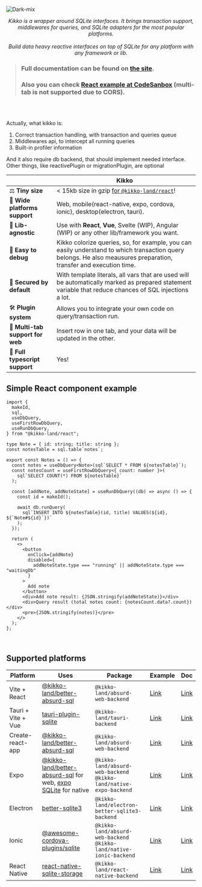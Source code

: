 <p align="center">
  
![Dark-mix](https://user-images.githubusercontent.com/7958527/184724299-1ca49493-c35d-4ad7-82e7-c4375e07086f.svg)

<p align="center">
  <i>Kikko is a wrapper around SQLite interfaces. It brings transaction support, middlewares for queries, and SQLite adapters for the most popular platforms. <br> <br> Build data heavy reactive interfaces on top of SQLite for any platform with any framework or lib.</i>
</p>
</p>

> ### Full documentation can be found on [the site](https://kikko-doc.netlify.app/).
>
> ### Also you can check [React example at CodeSanbox](https://codesandbox.io/s/react-trong-example-q0e9iu) (multi-tab is not supported due to CORS).

<br/>
<br/>

Actually, what kikko is:

1. Correct transaction handling, with transaction and queries queue
2. Middlewares api, to intercept all running queries
3. Built-in profiler information

And it also require db backend, that should implement needed interface. Other things, like reactivePlugin or migrationPlugin, are optional

|                                  | Kikko                                                                                                                                                              |
| -------------------------------- | ------------------------------------------------------------------------------------------------------------------------------------------------------------------ |
| ⚖️ **Tiny size**                 | < 15kb size in gzip [for `@kikko-land/react`](https://bundlephobia.com/package/@kikko-land/react)!                                                                 |
| 📱 **Wide platforms support**    | Web, mobile(react-native, expo, cordova, ionic), desktop(electron, tauri).                                                                                         |
| 🧰 **Lib-agnostic**              | Use with **React**, **Vue**, Svelte (WIP), Angular (WIP) or any other lib/framework you want.                                                                      |
| 🐛 **Easy to debug**             | Kikko colorize queries, so, for example, you can easily understand to which transaction query belongs. He also meausures preparation, transfer and execution time. |
| 🔐 **Secured by default**        | With template literals, all vars that are used will be automatically marked as prepared statement variable that reduce chances of SQL injections a lot.            |
| 🛠 **Plugin system**              | Allows you to integrate your own code on query/transaction run.                                                                                                    |
| 👯 **Multi-tab support for web** | Insert row in one tab, and your data will be updated in the other.                                                                                                 |
| 🥹 **Full typescript support**    | Yes!                                                                                                                                                               |

## Simple React component example

```tsx
import {
  makeId,
  sql,
  useDbQuery,
  useFirstRowDbQuery,
  useRunDbQuery,
} from "@kikko-land/react";

type Note = { id: string; title: string };
const notesTable = sql.table`notes`;

export const Notes = () => {
  const notes = useDbQuery<Note>(sql`SELECT * FROM ${notesTable}`);
  const notesCount = useFirstRowDbQuery<{ count: number }>(
    sql`SELECT COUNT(*) FROM ${notesTable}`
  );

  const [addNote, addNoteState] = useRunDbQuery((db) => async () => {
    const id = makeId();

    await db.runQuery(
      sql`INSERT INTO ${notesTable}(id, title) VALUES(${id}, ${`Note#${id}`})`
    );
  });

  return (
    <>
      <button
        onClick={addNote}
        disabled={
          addNoteState.type === "running" || addNoteState.type === "waitingDb"
        }
      >
        Add note
      </button>
      <div>Add note result: {JSON.stringify(addNoteState)}</div>
      <div>Query result (total notes count: {notesCount.data?.count})</div>
      <pre>{JSON.stringify(notes)}</pre>
    </>
  );
};
```

<br/>

## Supported platforms

| Platform           | Uses                                                                                                                                                                  | Package                                                                 | Example                                                                           | Doc                                                                                              |
| ------------------ | --------------------------------------------------------------------------------------------------------------------------------------------------------------------- | ----------------------------------------------------------------------- | --------------------------------------------------------------------------------- | ------------------------------------------------------------------------------------------------ |
| Vite + React       | [@kikko-land/better-absurd-sql](https://github.com/kikko-land/better-absurd-sql)                                                                                      | `@kikko-land/absurd-web-backend`                                        | [Link](https://github.com/kikko-land/kikko/tree/main/packages/vite-react-example) | [Link](https://kikko-doc.netlify.app/backends/web#configuration-and-usage-with-vite)             |
| Tauri + Vite + Vue | [tauri-plugin-sqlite](https://github.com/lzdyes/tauri-plugin-sqlite)                                                                                                  | `@kikko-land/tauri-backend`                                             | [Link](https://github.com/kikko-land/kikko-tauri-vue)                             | [Link](https://kikko-doc.netlify.app/backends/tauri)                                             |
| Create-react-app   | [@kikko-land/better-absurd-sql](https://github.com/kikko-land/better-absurd-sql)                                                                                      | `@kikko-land/absurd-web-backend`                                        | [Link](https://github.com/kikko-land/kikko-cra-example)                           | [Link](https://kikko-doc.netlify.app/backends/web#configuration-and-usage-with-create-react-app) |
| Expo               | [@kikko-land/better-absurd-sql](https://github.com/kikko-land/better-absurd-sql) for web, [expo SQLite](https://docs.expo.dev/versions/latest/sdk/sqlite/) for native | `@kikko-land/absurd-web-backend`<br/>`@kikko-land/native-expo-backend`  | [Link](https://github.com/kikko-land/kikko-expo-example)                          | [Link](https://kikko-doc.netlify.app/backends/expo)                                              |
| Electron           | [better-sqlite3](https://github.com/WiseLibs/better-sqlite3)                                                                                                          | `@kikko-land/electron-better-sqlite3-backend`                           | [Link](https://github.com/kikko-land/kikko-electron-better-sqlite3-example)       | [Link](https://kikko-doc.netlify.app/backends/electron)                                          |
| Ionic              | [@awesome-cordova-plugins/sqlite](https://www.npmjs.com/package/@awesome-cordova-plugins/sqlite)                                                                      | `@kikko-land/absurd-web-backend`<br/>`@kikko-land/native-ionic-backend` | [Link](https://github.com/kikko-land/kikko-ionic-example)                         | [Link](https://kikko-doc.netlify.app/backends/ionic)                                             |
| React Native       | [react-native-sqlite-storage](https://github.com/andpor/react-native-sqlite-storage)                                                                                  | `@kikko-land/react-native-backend`                                      | [Link](https://github.com/kikko-land/kikko-react-native-example)                  | [Link](https://kikko-doc.netlify.app/backends/react-native/)                                     |
